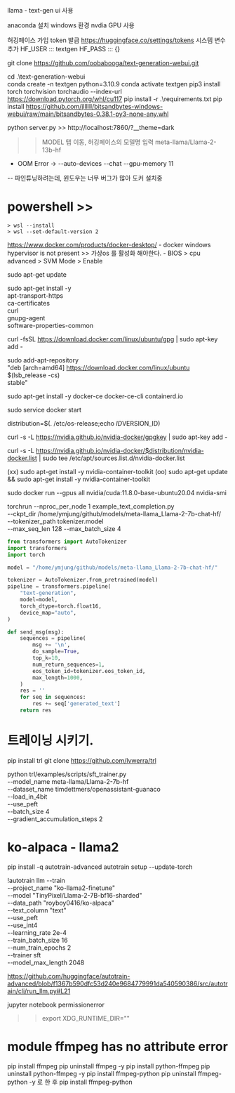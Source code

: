  llama - text-gen ui 사용

anaconda 설치
windows 환경
nvdia GPU 사용

허깅페이스 가입
token 발급 https://huggingface.co/settings/tokens
시스템 변수 추가 
HF_USER ::: textgen
HF_PASS ::: {}

git clone https://github.com/oobabooga/text-generation-webui.git

cd .\text-generation-webui\
conda create -n textgen python=3.10.9
conda activate textgen
pip3 install torch torchvision torchaudio --index-url https://download.pytorch.org/whl/cu117
pip install -r .\requirements.txt
pip install https://github.com/jllllll/bitsandbytes-windows-webui/raw/main/bitsandbytes-0.38.1-py3-none-any.whl

python server.py >> http://localhost:7860/?__theme=dark

>> MODEL 탭 이동, 허깅페이스의 모델명 입력 meta-llama/Llama-2-13b-hf
- OOM Error -> --auto-devices --chat --gpu-memory 11



-- 파인튜닝하려는데, 윈도우는 너무 버그가 많아 도커 설치중
# powershell >> 
    > wsl --install
    > wsl --set-default-version 2
https://www.docker.com/products/docker-desktop/
    - docker windows hypervisor is not present >> 가상os 를 활성화 해야한다. 
        - BIOS > cpu advanced > SVM Mode > Enable




sudo apt-get update

sudo apt-get install -y \
    apt-transport-https \
    ca-certificates \
    curl \
    gnupg-agent \
    software-properties-common

curl -fsSL https://download.docker.com/linux/ubuntu/gpg | sudo apt-key add -

sudo add-apt-repository \
"deb [arch=amd64] https://download.docker.com/linux/ubuntu \
$(lsb_release -cs) \
stable"

sudo apt-get install -y docker-ce docker-ce-cli containerd.io

sudo service docker start

distribution=$(. /etc/os-release;echo $ID$VERSION_ID)

curl -s -L https://nvidia.github.io/nvidia-docker/gpgkey | sudo apt-key add -

curl -s -L https://nvidia.github.io/nvidia-docker/$distribution/nvidia-docker.list | sudo tee /etc/apt/sources.list.d/nvidia-docker.list


 (xx) sudo apt-get install -y nvidia-container-toolkit
 (oo) sudo apt-get update && sudo apt-get install -y nvidia-container-toolkit

sudo docker run --gpus all nvidia/cuda:11.8.0-base-ubuntu20.04 nvidia-smi




torchrun --nproc_per_node 1 example_text_completion.py \
    --ckpt_dir /home/ymjung/github/models/meta-llama_Llama-2-7b-chat-hf/ \
    --tokenizer_path tokenizer.model \
    --max_seq_len 128 --max_batch_size 4

``` py
from transformers import AutoTokenizer
import transformers
import torch

model = "/home/ymjung/github/models/meta-llama_Llama-2-7b-chat-hf/"

tokenizer = AutoTokenizer.from_pretrained(model)
pipeline = transformers.pipeline(
    "text-generation",
    model=model,
    torch_dtype=torch.float16,
    device_map="auto",
)

def send_msg(msg):
    sequences = pipeline(
        msg += '\n',
        do_sample=True,
        top_k=10,
        num_return_sequences=1,
        eos_token_id=tokenizer.eos_token_id,
        max_length=1000,
    )
    res = ''
    for seq in sequences:
        res += seq['generated_text']
    return res
```

# 트레이닝 시키기.
pip install trl
git clone https://github.com/lvwerra/trl

python trl/examples/scripts/sft_trainer.py \
    --model_name meta-llama/Llama-2-7b-hf \
    --dataset_name timdettmers/openassistant-guanaco \
    --load_in_4bit \
    --use_peft \
    --batch_size 4 \
    --gradient_accumulation_steps 2


# ko-alpaca - llama2 
pip install -q autotrain-advanced
autotrain setup --update-torch

!autotrain llm --train \
    --project_name "ko-llama2-finetune" \
    --model "TinyPixel/Llama-2-7B-bf16-sharded" \
    --data_path "royboy0416/ko-alpaca" \
    --text_column "text" \
    --use_peft \
    --use_int4 \
    --learning_rate 2e-4 \
    --train_batch_size 16 \
    --num_train_epochs 2 \
    --trainer sft \
    --model_max_length 2048


https://github.com/huggingface/autotrain-advanced/blob/f1367b590dfc53d240e9684779991da540590386/src/autotrain/cli/run_llm.py#L21



jupyter notebook permissionerror
>> export XDG_RUNTIME_DIR=""



# module ffmpeg has no attribute error
pip install ffmpeg
pip uninstall ffmpeg -y
pip install python-ffmpeg
pip uninstall python-ffmpeg -y
pip install ffmpeg-python
pip uninstall ffmpeg-python -y 로 한 후
pip install ffmpeg-python
